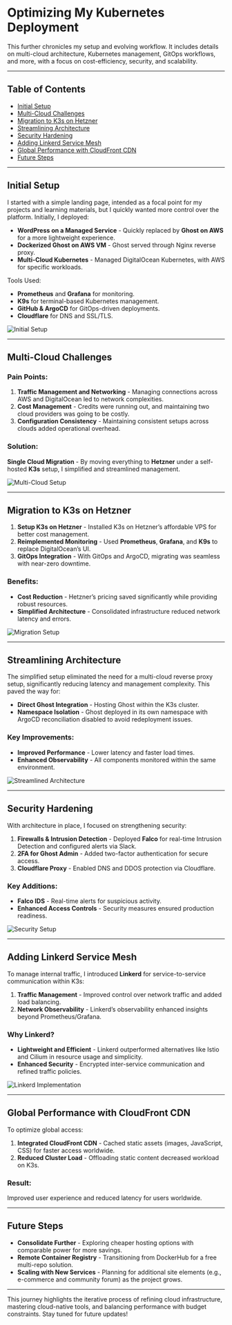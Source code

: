 # Optimizing My Kubernetes Deployment

This further chronicles my setup and evolving workflow. It includes details on multi-cloud architecture, Kubernetes management, GitOps workflows, and more, with a focus on cost-efficiency, security, and scalability.

---

## Table of Contents
- [Initial Setup](#initial-setup)
- [Multi-Cloud Challenges](#multi-cloud-challenges)
- [Migration to K3s on Hetzner](#migration-to-k3s-on-hetzner)
- [Streamlining Architecture](#streamlining-architecture)
- [Security Hardening](#security-hardening)
- [Adding Linkerd Service Mesh](#adding-linkerd-service-mesh)
- [Global Performance with CloudFront CDN](#global-performance-with-cloudfront-cdn)
- [Future Steps](#future-steps)

---

## Initial Setup

I started with a simple landing page, intended as a focal point for my projects and learning materials, but I quickly wanted more control over the platform. Initially, I deployed:
- **WordPress on a Managed Service** - Quickly replaced by **Ghost on AWS** for a more lightweight experience.
- **Dockerized Ghost on AWS VM** - Ghost served through Nginx reverse proxy.  
- **Multi-Cloud Kubernetes** - Managed DigitalOcean Kubernetes, with AWS for specific workloads.  

Tools Used:
- **Prometheus** and **Grafana** for monitoring.
- **K9s** for terminal-based Kubernetes management.
- **GitHub & ArgoCD** for GitOps-driven deployments.
- **Cloudflare** for DNS and SSL/TLS.

![Initial Setup](https://beatsinthe.cloud/blog/content/images/2024/10/7CAFD523-BF78-4384-8CDB-DD9F92BEA7A1.jpeg)

---

## Multi-Cloud Challenges

### Pain Points:
1. **Traffic Management and Networking** - Managing connections across AWS and DigitalOcean led to network complexities.
2. **Cost Management** - Credits were running out, and maintaining two cloud providers was going to be costly.
3. **Configuration Consistency** - Maintaining consistent setups across clouds added operational overhead.

### Solution:
**Single Cloud Migration** - By moving everything to **Hetzner** under a self-hosted **K3s** setup, I simplified and streamlined management.

![Multi-Cloud Setup](https://beatsinthe.cloud/blog/content/images/2024/10/A0BEB0DE-D73E-4704-A989-75FF1835302C.jpeg)

---

## Migration to K3s on Hetzner

1. **Setup K3s on Hetzner** - Installed K3s on Hetzner’s affordable VPS for better cost management.
2. **Reimplemented Monitoring** - Used **Prometheus**, **Grafana**, and **K9s** to replace DigitalOcean’s UI.
3. **GitOps Integration** - With GitOps and ArgoCD, migrating was seamless with near-zero downtime.

### Benefits:
- **Cost Reduction** - Hetzner’s pricing saved significantly while providing robust resources.
- **Simplified Architecture** - Consolidated infrastructure reduced network latency and errors.

![Migration Setup](https://beatsinthe.cloud/blog/content/images/2024/10/E44CEACB-8E22-4BFE-ABEA-D57C9AE44A46.jpeg)

---

## Streamlining Architecture

The simplified setup eliminated the need for a multi-cloud reverse proxy setup, significantly reducing latency and management complexity. This paved the way for:
- **Direct Ghost Integration** - Hosting Ghost within the K3s cluster.
- **Namespace Isolation** - Ghost deployed in its own namespace with ArgoCD reconciliation disabled to avoid redeployment issues.

### Key Improvements:
- **Improved Performance** - Lower latency and faster load times.
- **Enhanced Observability** - All components monitored within the same environment.

![Streamlined Architecture](https://beatsinthe.cloud/blog/content/images/2024/10/CDA12ECA-80E8-4A94-B668-3F8BA4287153.jpeg)

---

## Security Hardening

With architecture in place, I focused on strengthening security:
1. **Firewalls & Intrusion Detection** - Deployed **Falco** for real-time Intrusion Detection and configured alerts via Slack.
2. **2FA for Ghost Admin** - Added two-factor authentication for secure access.
3. **Cloudflare Proxy** - Enabled DNS and DDOS protection via Cloudflare.

### Key Additions:
- **Falco IDS** - Real-time alerts for suspicious activity.
- **Enhanced Access Controls** - Security measures ensured production readiness.

![Security Setup](https://beatsinthe.cloud/blog/content/images/2024/10/EA370075-E0D9-4208-BB19-F580181988AF.jpeg)

---

## Adding Linkerd Service Mesh

To manage internal traffic, I introduced **Linkerd** for service-to-service communication within K3s:
1. **Traffic Management** - Improved control over network traffic and added load balancing.
2. **Network Observability** - Linkerd’s observability enhanced insights beyond Prometheus/Grafana.

### Why Linkerd?
- **Lightweight and Efficient** - Linkerd outperformed alternatives like Istio and Cilium in resource usage and simplicity.
- **Enhanced Security** - Encrypted inter-service communication and refined traffic policies.

![Linkerd Implementation](https://beatsinthe.cloud/blog/content/images/2024/10/EA370075-E0D9-4208-BB19-F580181988AF--1--1.jpeg)

---

## Global Performance with CloudFront CDN

To optimize global access:
1. **Integrated CloudFront CDN** - Cached static assets (images, JavaScript, CSS) for faster access worldwide.
2. **Reduced Cluster Load** - Offloading static content decreased workload on K3s.

### Result:
Improved user experience and reduced latency for users worldwide.

---

## Future Steps

- **Consolidate Further** - Exploring cheaper hosting options with comparable power for more savings.
- **Remote Container Registry** - Transitioning from DockerHub for a free multi-repo solution.
- **Scaling with New Services** - Planning for additional site elements (e.g., e-commerce and community forum) as the project grows.

---

This journey highlights the iterative process of refining cloud infrastructure, mastering cloud-native tools, and balancing performance with budget constraints. Stay tuned for future updates!
